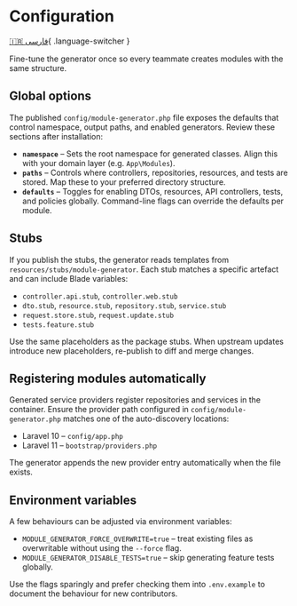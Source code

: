# Configuration

[🇮🇷 فارسی](../fa/configuration.md){ .language-switcher }

Fine-tune the generator once so every teammate creates modules with the same structure.

## Global options

The published `config/module-generator.php` file exposes the defaults that control namespace, output paths, and enabled generators. Review these sections after installation:

- **`namespace`** – Sets the root namespace for generated classes. Align this with your domain layer (e.g. `App\Modules`).
- **`paths`** – Controls where controllers, repositories, resources, and tests are stored. Map these to your preferred directory structure.
- **`defaults`** – Toggles for enabling DTOs, resources, API controllers, tests, and policies globally. Command-line flags can override the defaults per module.

## Stubs

If you publish the stubs, the generator reads templates from `resources/stubs/module-generator`. Each stub matches a specific artefact and can include Blade variables:

- `controller.api.stub`, `controller.web.stub`
- `dto.stub`, `resource.stub`, `repository.stub`, `service.stub`
- `request.store.stub`, `request.update.stub`
- `tests.feature.stub`

Use the same placeholders as the package stubs. When upstream updates introduce new placeholders, re-publish to diff and merge changes.

## Registering modules automatically

Generated service providers register repositories and services in the container. Ensure the provider path configured in `config/module-generator.php` matches one of the auto-discovery locations:

- Laravel 10 – `config/app.php`
- Laravel 11 – `bootstrap/providers.php`

The generator appends the new provider entry automatically when the file exists.

## Environment variables

A few behaviours can be adjusted via environment variables:

- `MODULE_GENERATOR_FORCE_OVERWRITE=true` – treat existing files as overwritable without using the `--force` flag.
- `MODULE_GENERATOR_DISABLE_TESTS=true` – skip generating feature tests globally.

Use the flags sparingly and prefer checking them into `.env.example` to document the behaviour for new contributors.
